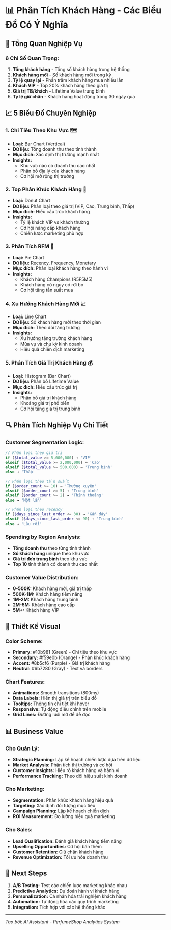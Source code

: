 # 📊 Phân Tích Khách Hàng - Các Biểu Đồ Có Ý Nghĩa

## 🎯 **Tổng Quan Nghiệp Vụ**

### **6 Chỉ Số Quan Trọng:**
1. **Tổng khách hàng** - Tổng số khách hàng trong hệ thống
2. **Khách hàng mới** - Số khách hàng mới trong kỳ
3. **Tỷ lệ quay lại** - Phần trăm khách hàng mua nhiều lần
4. **Khách VIP** - Top 20% khách hàng theo giá trị
5. **Giá trị TB/khách** - Lifetime Value trung bình
6. **Tỷ lệ giữ chân** - Khách hàng hoạt động trong 30 ngày qua

## 📈 **5 Biểu Đồ Chuyên Nghiệp**

### **1. Chi Tiêu Theo Khu Vực** 🗺️
- **Loại:** Bar Chart (Vertical)
- **Dữ liệu:** Tổng doanh thu theo tỉnh thành
- **Mục đích:** Xác định thị trường mạnh nhất
- **Insights:** 
  - Khu vực nào có doanh thu cao nhất
  - Phân bổ địa lý của khách hàng
  - Cơ hội mở rộng thị trường

### **2. Top Phân Khúc Khách Hàng** 👥
- **Loại:** Donut Chart
- **Dữ liệu:** Phân loại theo giá trị (VIP, Cao, Trung bình, Thấp)
- **Mục đích:** Hiểu cấu trúc khách hàng
- **Insights:**
  - Tỷ lệ khách VIP vs khách thường
  - Cơ hội nâng cấp khách hàng
  - Chiến lược marketing phù hợp

### **3. Phân Tích RFM** 🎯
- **Loại:** Pie Chart
- **Dữ liệu:** Recency, Frequency, Monetary
- **Mục đích:** Phân loại khách hàng theo hành vi
- **Insights:**
  - Khách hàng Champions (R5F5M5)
  - Khách hàng có nguy cơ rời bỏ
  - Cơ hội tăng tần suất mua

### **4. Xu Hướng Khách Hàng Mới** 📈
- **Loại:** Line Chart
- **Dữ liệu:** Số khách hàng mới theo thời gian
- **Mục đích:** Theo dõi tăng trưởng
- **Insights:**
  - Xu hướng tăng trưởng khách hàng
  - Mùa vụ và chu kỳ kinh doanh
  - Hiệu quả chiến dịch marketing

### **5. Phân Tích Giá Trị Khách Hàng** 💰
- **Loại:** Histogram (Bar Chart)
- **Dữ liệu:** Phân bổ Lifetime Value
- **Mục đích:** Hiểu cấu trúc giá trị
- **Insights:**
  - Phân bổ giá trị khách hàng
  - Khoảng giá trị phổ biến
  - Cơ hội tăng giá trị trung bình

## 🔍 **Phân Tích Nghiệp Vụ Chi Tiết**

### **Customer Segmentation Logic:**
```php
// Phân loại theo giá trị
if ($total_value >= 5,000,000) → 'VIP'
elseif ($total_value >= 2,000,000) → 'Cao'
elseif ($total_value >= 500,000) → 'Trung bình'
else → 'Thấp'

// Phân loại theo tần suất
if ($order_count >= 10) → 'Thường xuyên'
elseif ($order_count >= 5) → 'Trung bình'
elseif ($order_count >= 2) → 'Thỉnh thoảng'
else → 'Một lần'

// Phân loại theo recency
if ($days_since_last_order <= 30) → 'Gần đây'
elseif ($days_since_last_order <= 90) → 'Trung bình'
else → 'Lâu rồi'
```

### **Spending by Region Analysis:**
- **Tổng doanh thu** theo từng tỉnh thành
- **Số khách hàng** unique theo khu vực
- **Giá trị đơn trung bình** theo khu vực
- **Top 10** tỉnh thành có doanh thu cao nhất

### **Customer Value Distribution:**
- **0-500K:** Khách hàng mới, giá trị thấp
- **500K-1M:** Khách hàng tiềm năng
- **1M-2M:** Khách hàng trung bình
- **2M-5M:** Khách hàng cao cấp
- **5M+:** Khách hàng VIP

## 🎨 **Thiết Kế Visual**

### **Color Scheme:**
- **Primary:** #10b981 (Green) - Chi tiêu theo khu vực
- **Secondary:** #f59e0b (Orange) - Phân khúc khách hàng
- **Accent:** #8b5cf6 (Purple) - Giá trị khách hàng
- **Neutral:** #6b7280 (Gray) - Text và borders

### **Chart Features:**
- **Animations:** Smooth transitions (800ms)
- **Data Labels:** Hiển thị giá trị trên biểu đồ
- **Tooltips:** Thông tin chi tiết khi hover
- **Responsive:** Tự động điều chỉnh trên mobile
- **Grid Lines:** Đường lưới mờ để dễ đọc

## 📊 **Business Value**

### **Cho Quản Lý:**
- **Strategic Planning:** Lập kế hoạch chiến lược dựa trên dữ liệu
- **Market Analysis:** Phân tích thị trường và cơ hội
- **Customer Insights:** Hiểu rõ khách hàng và hành vi
- **Performance Tracking:** Theo dõi hiệu suất kinh doanh

### **Cho Marketing:**
- **Segmentation:** Phân khúc khách hàng hiệu quả
- **Targeting:** Xác định đối tượng mục tiêu
- **Campaign Planning:** Lập kế hoạch chiến dịch
- **ROI Measurement:** Đo lường hiệu quả marketing

### **Cho Sales:**
- **Lead Qualification:** Đánh giá khách hàng tiềm năng
- **Upselling Opportunities:** Cơ hội bán thêm
- **Customer Retention:** Giữ chân khách hàng
- **Revenue Optimization:** Tối ưu hóa doanh thu

## 🚀 **Next Steps**

1. **A/B Testing:** Test các chiến lược marketing khác nhau
2. **Predictive Analytics:** Dự đoán hành vi khách hàng
3. **Personalization:** Cá nhân hóa trải nghiệm khách hàng
4. **Automation:** Tự động hóa các quy trình marketing
5. **Integration:** Tích hợp với các hệ thống khác

---

*Tạo bởi: AI Assistant - PerfumeShop Analytics System*
